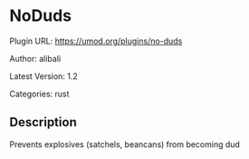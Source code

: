 # NoDuds

Plugin URL: https://umod.org/plugins/no-duds

Author: alibali

Latest Version: 1.2

Categories: rust

## Description

Prevents explosives (satchels, beancans) from becoming dud

